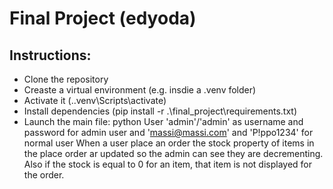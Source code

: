# Final Project (edyoda)
## Instructions:
 - Clone the repository
 - Creaste a virtual environment (e.g. insdie a .venv folder)
 - Activate it (.\.venv\Scripts\activate)
 - Install dependencies (pip install -r .\final_project\requirements.txt)
 - Launch the main file: python
User 'admin'/'admin' as username and password for admin user and 'massi@massi.com' and 'P!ppo1234' for normal user
When a user place an order the stock property of items in the place order ar updated so the admin can see they are decrementing. Also if the stock is equal to 0 for an item, that item is not displayed for the order.
